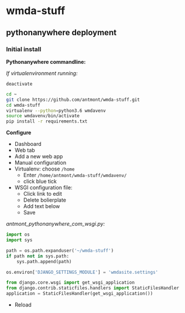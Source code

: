 # wmda-stuff

## pythonanywhere deployment

### Initial install
**Pythonanywhere commandline:**

*If virtualenvironment running:*
```
deactivate
```

``` bash
cd ~
git clone https://github.com/antmont/wmda-stuff.git
cd wmda-stuff
virtualenv --python=python3.6 wmdavenv
source wmdavenv/bin/activate
pip install -r requirements.txt
```

**Configure**

* Dashboard
* Web tab
* Add a new web app
* Manual configuration
* Virtualenv: choose `/home`
    * Enter `/home/antmont/wmda-stuff/wmdavenv/`
    * click blue tick
* WSGI configuration file:
    * Click link to edit
    * Delete bolierplate
    * Add text below
    * Save

*antmont_pythonanywhere_com_wsgi.py:*
``` python
import os
import sys

path = os.path.expanduser('~/wmda-stuff')
if path not in sys.path:
    sys.path.append(path)

os.environ['DJANGO_SETTINGS_MODULE'] = 'wmdasite.settings'

from django.core.wsgi import get_wsgi_application
from django.contrib.staticfiles.handlers import StaticFilesHandler
application = StaticFilesHandler(get_wsgi_application())
```
* Reload
